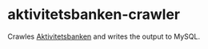 # aktivitetsbanken-crawler

Crawles [Aktivitetsbanken](http://www.scouterna.se/aktiviteter-och-lager/aktivitetsbanken/) and writes the output to MySQL.